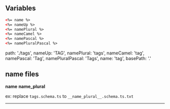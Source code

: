 

## Variables
```html
<%= name %>
<%= nameUp %>
<%= namePlural %>
<%= nameCamel %>
<%= namePascal %>
<%= namePluralPascal %>
```


  path: './tags',
  nameUp: 'TAG',
  namePlural: 'tags',
  nameCamel: 'tag',
  namePascal: 'Tag',
  namePluralPascal: 'Tags',
  name: 'tag',
  basePath: '.'
  
## name files

__name__
__name_plural__

ex: replace `tags.schema.ts` to `__name_plural__.schema.ts.txt`

-------------


